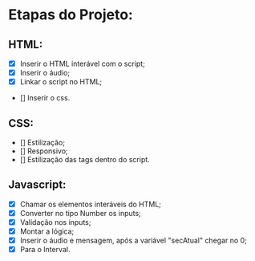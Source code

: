 # Etapas do Projeto:

## HTML:

- [x] Inserir o HTML interável com o script;
- [x] Inserir o áudio;
- [x] Linkar o script no HTML;
- [] Inserir o css.

## CSS:

- [] Estilização;
- [] Responsivo;
- [] Estilização das tags dentro do script.

## Javascript:

- [x] Chamar os elementos interáveis do HTML;
- [x] Converter no tipo Number os inputs;
- [x] Validação nos inputs;
- [x] Montar a lógica;
- [x] Inserir o áudio e mensagem, após a variável "secAtual" chegar no 0;
- [x] Para o Interval. 
